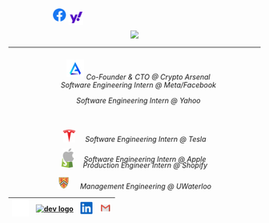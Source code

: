 <p align="center">
  <img src="https://github.com/alanwu4321/alanwu4321/blob/master/ezgif.com-resize%20(4).gif" >
</p>

----
<p align="center">
  <img style="position: relative; top:10px; left:15px;" src="https://github.com/alanwu4321/alanwu4321/blob/master/ca.png" width=35px" > <em style="position: relative; top:15px; margin-bottom: 10px; font-style: bold;"> &nbsp; &nbsp; Co-Founder & CTO @ Crypto Arsenal </em>
</p>
<p align="center">
  <img style="position: absolute; top:20px;" src="https://github.com/alanwu4321/alanwu4321/blob/master/fb.png" width="26px" > <em style="position: relative;  margin-bottom: 2px; font-style: bold;"> &nbsp; &nbsp; Software Engineering Intern @ Meta/Facebook </em>
</p>
<p align="center">
  <img style="position: absolute; top:25px;" src="https://github.com/alanwu4321/alanwu4321/blob/master/yahoo.png" width="30px" > <em style="position: relative;  margin-bottom: 2px; font-style: bold;"> &nbsp; &nbsp; Software Engineering Intern @ Yahoo </em>
</p>
<p align="center">
  <img style="position: relative; top:36px;" src="https://github.com/alanwu4321/alanwu4321/blob/master/tesla.png" width="25px" > <em style="position: relative; top:35px; margin-bottom: 5px; font-style: bold;"> &nbsp; &nbsp; Software Engineering Intern @ Tesla </em>
</p>
<p align="center">
  <img style="position: relative; top:31px;" src="https://github.com/alanwu4321/alanwu4321/blob/master/Apple_logo_grey.svg" width="22px" > <em style="position: relative; top:31px; margin-bottom: 5px; font-style: bold;"> &nbsp; &nbsp; Software Engineering Intern @ Apple </em>
</p>
<p align="center">
<img src="https://github.com/alanwu4321/alanwu4321/blob/master/shopify-logo-svg-vector.svg" width="23px"> &nbsp; &nbsp; <em> Production Engineer Intern @ Shopify  </em>
  </p>
<p align="center">
<img src="https://github.com/alanwu4321/alanwu4321/blob/master/rsz_1university-of-waterloo-1-logo-png-transparent_1.png" width="25px">  &nbsp; &nbsp;<em>  Management Engineering @ UWaterloo  </em>
  </p>


| [<img src="https://raw.githubusercontent.com/Delta456/Delta456/master/img/github.png" alt="github logo" width="34">](https://github.com/alanwu4321) |  [<img src="https://alan-wu.com/favicon.ico" alt="dev logo" width="24">](https://alan-wu.com) |  [<img src="https://github.com/Amchuz/Amchuz/blob/master/linkedin.jpeg" alt="linkedin logo" width="24">](https://www.linkedin.com/in/alan-wu-36b668157/) |  [<img src="https://github.com/Amchuz/Amchuz/blob/master/gmail.jpeg" alt="gmail logo" width="24">](mailto://alanwu.job@gmail.com)
|---|---|---|---|



